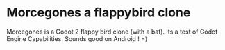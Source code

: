 # Morcegones a flappybird clone

Morcegones is a Godot 2 flappy bird clone (with a bat). Its a test of Godot Engine Capabilities. Sounds good on Android ! =)
